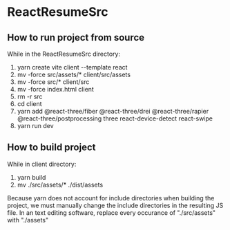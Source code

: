 # ReactResumeSrc

## How to run project from source

While in the ReactResumeSrc directory:
1. yarn create vite client --template react
2. mv -force src/assets/* client/src/assets
3. mv -force src/* client/src
4. mv -force index.html client
5. rm -r src
6. cd client
7. yarn add @react-three/fiber @react-three/drei @react-three/rapier @react-three/postprocessing three react-device-detect react-swipe
8. yarn run dev

## How to build project

While in client directory:
1. yarn build
2. mv ./src/assets/* ./dist/assets

Because yarn does not account for include directories when building the project, we must manually change the include directories in the resulting JS file. In an text editing software, replace every occurance of "./src/assets" with "./assets"
